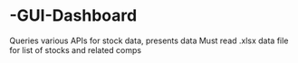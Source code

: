 # -GUI-Dashboard
Queries various APIs for stock data, presents data
Must read .xlsx data file for list of stocks and related comps
